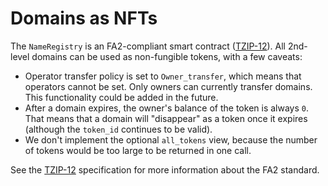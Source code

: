 # Domains as NFTs

The `NameRegistry` is an FA2-compliant smart contract \([TZIP-12](https://gitlab.com/tzip/tzip/-/blob/master/proposals/tzip-12/tzip-12.md)\). All 2nd-level domains can be used as non-fungible tokens, with a few caveats:

* Operator transfer policy is set to `Owner_transfer`, which means that operators cannot be set. Only owners can currently transfer domains. This functionality could be added in the future.
* After a domain expires, the owner's balance of the token is always `0`. That means that a domain will "disappear" as a token once it expires \(although the `token_id` continues to be valid\).
* We don't implement the optional `all_tokens` view, because the number of tokens would be too large to be returned in one call.

See the [TZIP-12](https://gitlab.com/tzip/tzip/-/blob/master/proposals/tzip-12/tzip-12.md) specification for more information about the FA2 standard.

